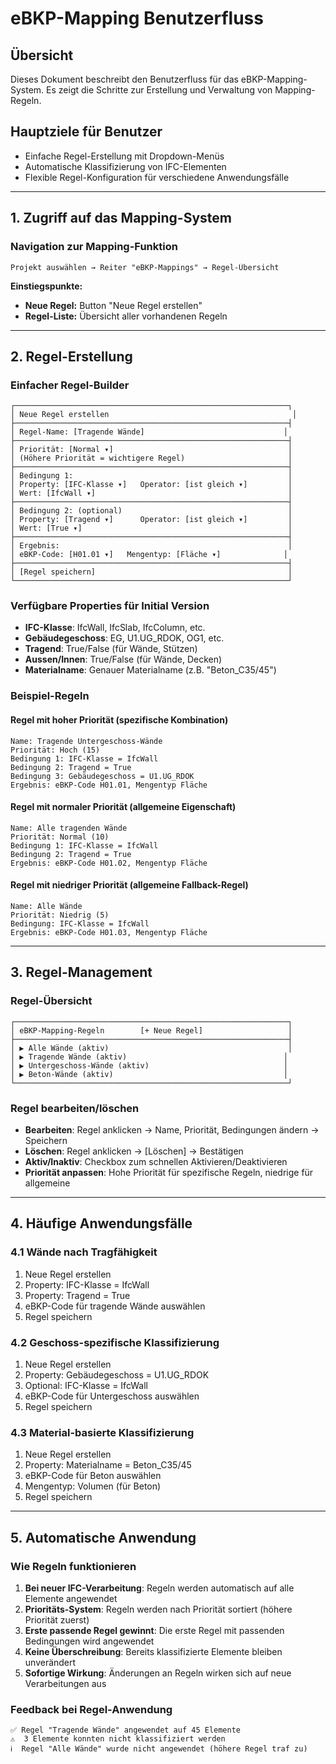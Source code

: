 # eBKP-Mapping Benutzerfluss

## Übersicht

Dieses Dokument beschreibt den Benutzerfluss für das eBKP-Mapping-System. Es zeigt die Schritte zur Erstellung und Verwaltung von Mapping-Regeln.

## Hauptziele für Benutzer

- Einfache Regel-Erstellung mit Dropdown-Menüs
- Automatische Klassifizierung von IFC-Elementen
- Flexible Regel-Konfiguration für verschiedene Anwendungsfälle

---

## 1. Zugriff auf das Mapping-System

### Navigation zur Mapping-Funktion
```
Projekt auswählen → Reiter "eBKP-Mappings" → Regel-Übersicht
```

**Einstiegspunkte:**
- **Neue Regel:** Button "Neue Regel erstellen"
- **Regel-Liste:** Übersicht aller vorhandenen Regeln

---

## 2. Regel-Erstellung

### Einfacher Regel-Builder
```
┌─────────────────────────────────────────────────────────────┐
│ Neue Regel erstellen                                         │
├─────────────────────────────────────────────────────────────┤
│ Regel-Name: [Tragende Wände]                               │
├─────────────────────────────────────────────────────────────┤
│ Priorität: [Normal ▾]                                       │
│ (Höhere Priorität = wichtigere Regel)                       │
├─────────────────────────────────────────────────────────────┤
│ Bedingung 1:                                                │
│ Property: [IFC-Klasse ▾]   Operator: [ist gleich ▾]         │
│ Wert: [IfcWall ▾]                                           │
├─────────────────────────────────────────────────────────────┤
│ Bedingung 2: (optional)                                     │
│ Property: [Tragend ▾]      Operator: [ist gleich ▾]         │
│ Wert: [True ▾]                                              │
├─────────────────────────────────────────────────────────────┤
│ Ergebnis:                                                   │
│ eBKP-Code: [H01.01 ▾]   Mengentyp: [Fläche ▾]              │
├─────────────────────────────────────────────────────────────┤
│ [Regel speichern]                                           │
└─────────────────────────────────────────────────────────────┘
```

### Verfügbare Properties für Initial Version
- **IFC-Klasse**: IfcWall, IfcSlab, IfcColumn, etc.
- **Gebäudegeschoss**: EG, U1.UG_RDOK, OG1, etc.
- **Tragend**: True/False (für Wände, Stützen)
- **Aussen/Innen**: True/False (für Wände, Decken)
- **Materialname**: Genauer Materialname (z.B. "Beton_C35/45")

### Beispiel-Regeln

#### Regel mit hoher Priorität (spezifische Kombination)
```
Name: Tragende Untergeschoss-Wände
Priorität: Hoch (15)
Bedingung 1: IFC-Klasse = IfcWall
Bedingung 2: Tragend = True
Bedingung 3: Gebäudegeschoss = U1.UG_RDOK
Ergebnis: eBKP-Code H01.01, Mengentyp Fläche
```

#### Regel mit normaler Priorität (allgemeine Eigenschaft)
```
Name: Alle tragenden Wände
Priorität: Normal (10)
Bedingung 1: IFC-Klasse = IfcWall
Bedingung 2: Tragend = True
Ergebnis: eBKP-Code H01.02, Mengentyp Fläche
```

#### Regel mit niedriger Priorität (allgemeine Fallback-Regel)
```
Name: Alle Wände
Priorität: Niedrig (5)
Bedingung: IFC-Klasse = IfcWall
Ergebnis: eBKP-Code H01.03, Mengentyp Fläche
```

---

## 3. Regel-Management

### Regel-Übersicht
```
┌─────────────────────────────────────────────────────────────┐
│ eBKP-Mapping-Regeln        [+ Neue Regel]                   │
├─────────────────────────────────────────────────────────────┤
│ ▶ Alle Wände (aktiv)                                        │
│ ▶ Tragende Wände (aktiv)                                   │
│ ▶ Untergeschoss-Wände (aktiv)                              │
│ ▶ Beton-Wände (aktiv)                                      │
└─────────────────────────────────────────────────────────────┘
```

### Regel bearbeiten/löschen
- **Bearbeiten**: Regel anklicken → Name, Priorität, Bedingungen ändern → Speichern
- **Löschen**: Regel anklicken → [Löschen] → Bestätigen
- **Aktiv/Inaktiv**: Checkbox zum schnellen Aktivieren/Deaktivieren
- **Priorität anpassen**: Hohe Priorität für spezifische Regeln, niedrige für allgemeine

---

## 4. Häufige Anwendungsfälle

### 4.1 Wände nach Tragfähigkeit
1. Neue Regel erstellen
2. Property: IFC-Klasse = IfcWall
3. Property: Tragend = True
4. eBKP-Code für tragende Wände auswählen
5. Regel speichern

### 4.2 Geschoss-spezifische Klassifizierung
1. Neue Regel erstellen
2. Property: Gebäudegeschoss = U1.UG_RDOK
3. Optional: IFC-Klasse = IfcWall
4. eBKP-Code für Untergeschoss auswählen
5. Regel speichern

### 4.3 Material-basierte Klassifizierung
1. Neue Regel erstellen
2. Property: Materialname = Beton_C35/45
3. eBKP-Code für Beton auswählen
4. Mengentyp: Volumen (für Beton)
5. Regel speichern

---

## 5. Automatische Anwendung

### Wie Regeln funktionieren
1. **Bei neuer IFC-Verarbeitung**: Regeln werden automatisch auf alle Elemente angewendet
2. **Prioritäts-System**: Regeln werden nach Priorität sortiert (höhere Priorität zuerst)
3. **Erste passende Regel gewinnt**: Die erste Regel mit passenden Bedingungen wird angewendet
4. **Keine Überschreibung**: Bereits klassifizierte Elemente bleiben unverändert
5. **Sofortige Wirkung**: Änderungen an Regeln wirken sich auf neue Verarbeitungen aus

### Feedback bei Regel-Anwendung
```
✅ Regel "Tragende Wände" angewendet auf 45 Elemente
⚠️  3 Elemente konnten nicht klassifiziert werden
ℹ️  Regel "Alle Wände" wurde nicht angewendet (höhere Regel traf zu)
```
